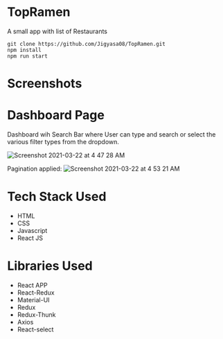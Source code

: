 # TopRamen
A small app with list of Restaurants

```
git clone https://github.com/Jigyasa08/TopRamen.git
npm install
npm run start
```

# Screenshots

# Dashboard Page
Dashboard wih Search Bar where User can type and search or select the various filter types from the dropdown.

![Screenshot 2021-03-22 at 4 47 28 AM](https://user-images.githubusercontent.com/68864566/111924289-bd110180-8ac9-11eb-8a47-76c2ae47f6bc.png)

Pagination applied:
![Screenshot 2021-03-22 at 4 53 21 AM](https://user-images.githubusercontent.com/68864566/111924434-92737880-8aca-11eb-8930-87fd2d4d95ef.png)



# Tech Stack Used
* HTML
* CSS
* Javascript
* React JS

# Libraries Used
* React APP
* React-Redux
* Material-UI
* Redux
* Redux-Thunk
* Axios
* React-select
